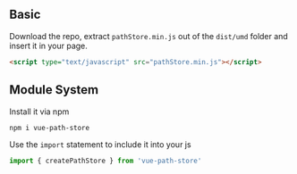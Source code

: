 ## Basic

Download the repo, extract ```pathStore.min.js``` out of the ```dist/umd``` folder
and insert it in your page.

``` html
<script type="text/javascript" src="pathStore.min.js"></script>
```

## Module System

Install it via npm
```sh
npm i vue-path-store
```

Use the ```import``` statement to include it into your js
``` js
import { createPathStore } from 'vue-path-store'
```